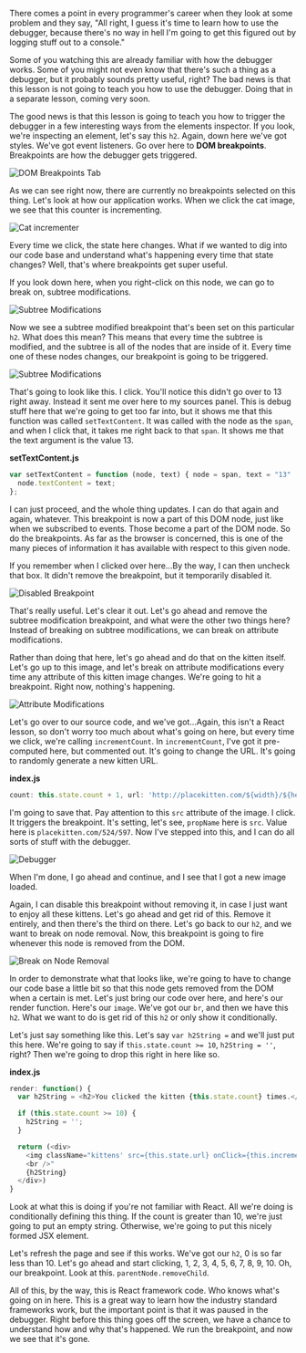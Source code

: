 There comes a point in every programmer's career when they look at some problem and they say, "All right, I guess it's time to learn how to use the debugger, because there's no way in hell I'm going to get this figured out by logging stuff out to a console."

Some of you watching this are already familiar with how the debugger works. Some of you might not even know that there's such a thing as a debugger, but it probably sounds pretty useful, right? The bad news is that this lesson is not going to teach you how to use the debugger. Doing that in a separate lesson, coming very soon.

The good news is that this lesson is going to teach you how to trigger the debugger in a few interesting ways from the elements inspector. If you look, we're inspecting an element, let's say this `h2`. Again, down here we've got styles. We've got event listeners. Go over here to **DOM breakpoints**. Breakpoints are how the debugger gets triggered.

![DOM Breakpoints Tab](../images/javascript-use-dom-break-points-breakpoints-tab.png)

As we can see right now, there are currently no breakpoints selected on this thing. Let's look at how our application works. When we click the cat image, we see that this counter is incrementing.

![Cat incrementer](../images/javascript-use-dom-break-points-cat-incrementing.png)

Every time we click, the state here changes. What if we wanted to dig into our code base and understand what's happening every time that state changes? Well, that's where breakpoints get super useful.

If you look down here, when you right-click on this node, we can go to break on, subtree modifications.

![Subtree Modifications](../images/javascript-use-dom-break-points-subtree-modifications.png)

Now we see a subtree modified breakpoint that's been set on this particular `h2`. What does this mean? This means that every time the subtree is modified, and the subtree is all of the nodes that are inside of it. Every time one of these nodes changes, our breakpoint is going to be triggered.

![Subtree Modifications](../images/javascript-use-dom-break-points-h2-nodes.png)

That's going to look like this. I click. You'll notice this didn't go over to 13 right away. Instead it sent me over here to my sources panel. This is debug stuff here that we're going to get too far into, but it shows me that this function was called `setTextContent`. It was called with the node as the `span`, and when I click that, it takes me right back to that `span`. It shows me that the text argument is the value 13.

**setTextContent.js**
```javascript
var setTextContent = function (node, text) { node = span, text = "13"
  node.textContent = text;
};
```

I can just proceed, and the whole thing updates. I can do that again and again, whatever. This breakpoint is now a part of this DOM node, just like when we subscribed to events. Those become a part of the DOM node. So do the breakpoints. As far as the browser is concerned, this is one of the many pieces of information it has available with respect to this given node.

If you remember when I clicked over here...By the way, I can then uncheck that box. It didn't remove the breakpoint, but it temporarily disabled it.

![Disabled Breakpoint](../images/javascript-use-dom-break-points-disabled-breakpoint.png)

That's really useful. Let's clear it out. Let's go ahead and remove the subtree modification breakpoint, and what were the other two things here? Instead of breaking on subtree modifications, we can break on attribute modifications.

Rather than doing that here, let's go ahead and do that on the kitten itself. Let's go up to this image, and let's break on attribute modifications every time any attribute of this kitten image changes. We're going to hit a breakpoint. Right now, nothing's happening.

![Attribute Modifications](../images/javascript-use-dom-break-points-attribute-modifications.png)

Let's go over to our source code, and we've got...Again, this isn't a React lesson, so don't worry too much about what's going on here, but every time we click, we're calling `incrementCount`. In `incrementCount`, I've got it pre-computed here, but commented out. It's going to change the URL. It's going to randomly generate a new kitten URL.

**index.js**
```javascript
count: this.state.count + 1, url: 'http://placekitten.com/${width}/${height}'
```

I'm going to save that. Pay attention to this `src` attribute of the image. I click. It triggers the breakpoint. It's setting, let's see, `propName` here is `src`. Value here is `placekitten.com/524/597`. Now I've stepped into this, and I can do all sorts of stuff with the debugger.

![Debugger](../images/javascript-use-dom-break-points-debugger-propName.png)

When I'm done, I go ahead and continue, and I see that I got a new image loaded.

Again, I can disable this breakpoint without removing it, in case I just want to enjoy all these kittens. Let's go ahead and get rid of this. Remove it entirely, and then there's the third on there. Let's go back to our `h2`, and we want to break on node removal. Now, this breakpoint is going to fire whenever this node is removed from the DOM.

![Break on Node Removal](../images/javascript-use-dom-break-points-break-on-node-removal.png)

In order to demonstrate what that looks like, we're going to have to change our code base a little bit so that this node gets removed from the DOM when a certain is met. Let's just bring our code over here, and here's our render function. Here's our `image`. We've got our `br`, and then we have this `h2`. What we want to do is get rid of this `h2` or only show it conditionally.

Let's just say something like this. Let's say `var h2String =` and we'll just put this here. We're going to say if `this.state.count >= 10`, `h2String = ''`, right? Then we're going to drop this right in here like so. 

**index.js**
```javascript
render: function() {
  var h2String = <h2>You clicked the kitten {this.state.count} times.</h2>;

  if (this.state.count >= 10) {
    h2String = '';
  }

  return (<div>
    <img className="kittens' src={this.state.url} onClick={this.incrementCount}
    <br />"
    {h2String}
  </div>)
}
```

Look at what this is doing if you're not familiar with React. All we're doing is conditionally defining this thing. If the count is greater than 10, we're just going to put an empty string. Otherwise, we're going to put this nicely formed JSX element.

Let's refresh the page and see if this works. We've got our `h2`, 0 is so far less than 10. Let's go ahead and start clicking, 1, 2, 3, 4, 5, 6, 7, 8, 9, 10. Oh, our breakpoint. Look at this. `parentNode.removeChild`.

All of this, by the way, this is React framework code. Who knows what's going on in here. This is a great way to learn how the industry standard frameworks work, but the important point is that it was paused in the debugger. Right before this thing goes off the screen, we have a chance to understand how and why that's happened. We run the breakpoint, and now we see that it's gone.